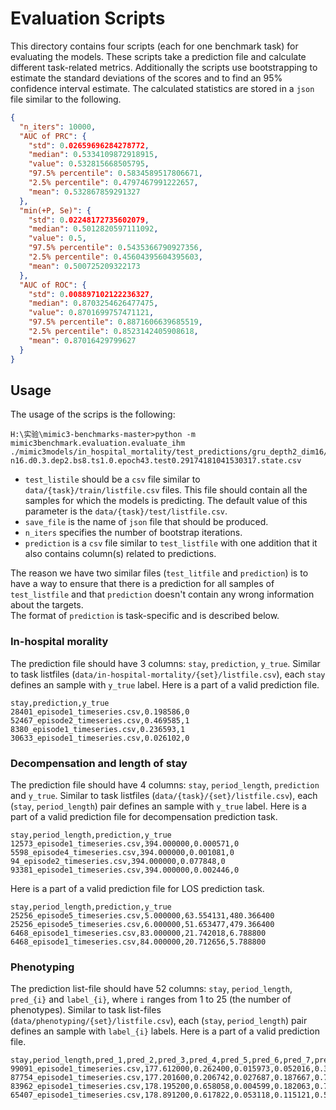 # Evaluation Scripts

This directory contains four scripts (each for one benchmark task) for evaluating the models.
These scripts take a prediction file and calculate different task-related metrics.
Additionally the scripts use bootstrapping to estimate the standard deviations of the scores and to find an 95% confidence interval estimate.
The calculated statistics are stored in a `json` file similar to the following.
```json
{
  "n_iters": 10000,
  "AUC of PRC": {
    "std": 0.02659696284278772,
    "median": 0.5334109872918915,
    "value": 0.532815668505795,
    "97.5% percentile": 0.5834589517806671,
    "2.5% percentile": 0.4797467991222657,
    "mean": 0.532867859291327
  },
  "min(+P, Se)": {
    "std": 0.02248172735602079,
    "median": 0.5012820597111092,
    "value": 0.5,
    "97.5% percentile": 0.5435366790927356,
    "2.5% percentile": 0.45604395604395603,
    "mean": 0.500725209322173
  },
  "AUC of ROC": {
    "std": 0.008897102122236327,
    "median": 0.8703254626477475,
    "value": 0.8701699757471121,
    "97.5% percentile": 0.8871606639685519,
    "2.5% percentile": 0.8523142405908618,
    "mean": 0.87016429799627
  }
}
```

## Usage

The usage of the scrips is the following:
```
H:\实验\mimic3-benchmarks-master>python -m mimic3benchmark.evaluation.evaluate_ihm  ./mimic3models/in_hospital_mortality/test_predictions/gru_depth2_dim16/k_gru.
n16.d0.3.dep2.bs8.ts1.0.epoch43.test0.29174181041530317.state.csv
```

* `test_listile` should be a `csv` file similar to `data/{task}/train/listfile.csv` files.
This file should contain all the samples for which the models is predicting.
The default value of this parameter is the `data/{task}/test/listfile.csv`.
* `save_file` is the name of `json` file that should be produced.
* `n_iters` specifies the number of bootstrap iterations.
* `prediction` is a `csv` file similar to `test_listfile` with one addition that it also contains column(s) related to predictions.

The reason we have two similar files (`test_litfile` and `prediction`) is to have a way to ensure that there is a prediction for all samples of `test_listfile` and that `prediction` doesn't contain any wrong information about the targets.  
The format of `prediction` is task-specific and is described below.

### In-hospital morality
The prediction file should have 3 columns: `stay`, `prediction`, `y_true`.
Similar to task listfiles (`data/in-hospital-mortality/{set}/listfile.csv`), each `stay` defines an sample with `y_true` label.
Here is a part of a valid prediction file.
```angular2html
stay,prediction,y_true
28401_episode1_timeseries.csv,0.198586,0
52467_episode2_timeseries.csv,0.469585,1
8380_episode1_timeseries.csv,0.236593,1
30633_episode1_timeseries.csv,0.026102,0
```

### Decompensation and length of stay
The prediction file should have 4 columns: `stay`, `period_length`, `prediction` and `y_true`.
Similar to task listfiles (`data/{task}/{set}/listfile.csv`), each (`stay`, `period_length`) pair defines an sample with `y_true` label.
Here is a part of a valid prediction file for decompensation prediction task.
```angular2html
stay,period_length,prediction,y_true
12573_episode1_timeseries.csv,394.000000,0.000571,0
5598_episode4_timeseries.csv,394.000000,0.001081,0
94_episode2_timeseries.csv,394.000000,0.077848,0
93381_episode1_timeseries.csv,394.000000,0.002446,0
```
Here is a part of a valid prediction file for LOS prediction task.
```angular2html
stay,period_length,prediction,y_true
25256_episode5_timeseries.csv,5.000000,63.554131,480.366400
25256_episode5_timeseries.csv,6.000000,51.653477,479.366400
6468_episode1_timeseries.csv,83.000000,21.742018,6.788800
6468_episode1_timeseries.csv,84.000000,20.712656,5.788800
```

### Phenotyping
The prediction list-file should have 52 columns: `stay`, `period_length`, `pred_{i}` and `label_{i}`, where `i` ranges from 1 to 25 (the number of phenotypes).
Similar to task list-files (`data/phenotyping/{set}/listfile.csv`), each (`stay`, `period_length`) pair defines an sample with `label_{i}` labels.
Here is a part of a valid prediction file.
```angular2html
stay,period_length,pred_1,pred_2,pred_3,pred_4,pred_5,pred_6,pred_7,pred_8,pred_9,pred_10,pred_11,pred_12,pred_13,pred_14,pred_15,pred_16,pred_17,pred_18,pred_19,pred_20,pred_21,pred_22,pred_23,pred_24,pred_25,label_1,label_2,label_3,label_4,label_5,label_6,label_7,label_8,label_9,label_10,label_11,label_12,label_13,label_14,label_15,label_16,label_17,label_18,label_19,label_20,label_21,label_22,label_23,label_24,label_25
99091_episode1_timeseries.csv,177.612000,0.262400,0.015973,0.052016,0.333623,0.071021,0.321734,0.074759,0.026440,0.279651,0.113590,0.002932,0.023886,0.132705,0.338218,0.458486,0.021708,0.059589,0.113542,0.329968,0.236365,0.191117,0.496825,0.764580,0.111754,0.018451,0,0,0,0,0,0,0,0,0,0,0,0,0,1,1,0,0,0,0,0,0,1,0,0,0
87754_episode1_timeseries.csv,177.201600,0.206742,0.027687,0.187667,0.783724,0.234875,0.275119,0.707655,0.136530,0.468962,0.638654,0.034629,0.312135,0.487467,0.573972,0.347912,0.024706,0.183768,0.136024,0.099600,0.051225,0.273147,0.072753,0.146137,0.057414,0.069350,0,0,0,1,0,0,0,0,1,1,0,1,0,1,0,0,0,1,0,0,0,0,0,0,1
83962_episode1_timeseries.csv,178.195200,0.658058,0.004599,0.182063,0.716813,0.736834,0.100796,0.248655,0.244482,0.750731,0.655207,0.317332,0.404463,0.491454,0.236359,0.516147,0.133137,0.685693,0.290062,0.045600,0.005601,0.106505,0.065165,0.028664,0.330075,0.268535,1,0,0,1,0,0,1,0,0,0,1,0,0,1,1,0,0,1,0,0,0,0,1,1,1
65407_episode1_timeseries.csv,178.891200,0.617822,0.053118,0.115121,0.571016,0.088866,0.204868,0.366116,0.029166,0.394338,0.153550,0.083783,0.259495,0.133264,0.412249,0.679179,0.111867,0.096425,0.145118,0.075616,0.175652,0.194995,0.606794,0.936352,0.657388,0.298098,1,0,0,0,0,0,0,0,0,0,1,0,1,1,0,0,0,0,0,1,1,0,1,0,0
```


